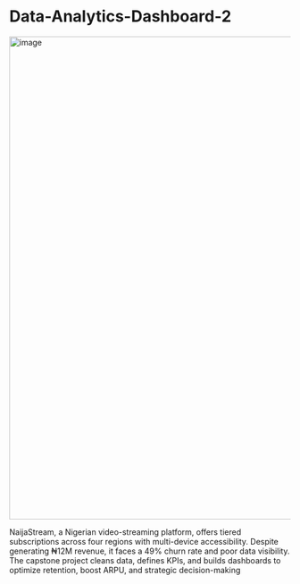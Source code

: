 # Data-Analytics-Dashboard-2

<img width="1152" height="864" alt="image" src="https://github.com/user-attachments/assets/eb56875b-e521-418a-8900-9dbd02b86115" />



NaijaStream, a Nigerian video-streaming platform, offers tiered subscriptions across four regions with multi-device accessibility. Despite generating ₦12M revenue, it faces a 49% churn rate and poor data visibility. The capstone project cleans data, defines KPIs, and builds dashboards to optimize retention, boost ARPU, and strategic decision-making
